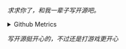 *求求你了，和我一辈子写开源吧。*

<details>
杂食性技术栈，开源会偏底层一些，但Web也是用来吃饭.
  
<summary>Github Metrics</summary>

![Metrics](/github-metrics.svg)

</details>

*写开源挺开心的，不过还是打游戏更开心*
